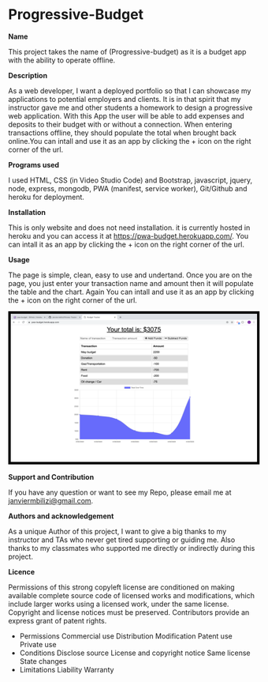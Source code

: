 # Progressive-Budget

<strong>Name</strong>

This project takes the name of (Progressive-budget) as it is a budget app with the ability to operate offline.

<strong>Description </strong>

As a web developer, I want a deployed portfolio so that I can showcase my applications to potential employers and clients. It is in that spirit that my instructor gave me and other students a homework to design a progressive web application. With this App the user will be able to add expenses and deposits to their budget with or without a connection. When entering transactions offline, they should populate the total when brought back online.You can intall and use it as an app by clicking the + icon on the right corner of the url.

<strong>Programs used</strong>

I used HTML, CSS (in Video Studio Code) and Bootstrap, javascript, jquery, node, express, mongodb, PWA (manifest, service worker), Git/Github and heroku for deployment.

<strong>Installation </strong>

This is only website and does not need installation. it is currently hosted in heroku and you can access it at https://pwa-budget.herokuapp.com/. You can intall it as an app by clicking the + icon on the right corner of the url.

<strong>Usage</strong>

The page is simple, clean, easy to use and undertand. Once you are on the page, you just enter your transaction name and amount then it will populate the table and the chart. Again You can intall and use it as an app by clicking the + icon on the right corner of the url.

<img src="ScreenShot.png" alt="page screen shot" width="500" height="300" style="border:5px solid black">

<strong>Support and Contribution</strong>

If you have any question or want to see my Repo, please email me at janviermbilizi@gmail.com.

<strong>Authors and acknowledgement</strong>

As a unique Author of this project, I want to give a big thanks to my instructor and TAs who never get tired supporting or guiding me. Also thanks to my classmates who supported me directly or indirectly during this project.

<strong>Licence</strong>

Permissions of this strong copyleft license are conditioned on making available complete source code of licensed works and modifications, which include larger works using a licensed work, under the same license. Copyright and license notices must be preserved. Contributors provide an express grant of patent rights.

- Permissions Commercial use Distribution Modification Patent use Private use
- Conditions Disclose source License and copyright notice Same license State changes
- Limitations Liability Warranty
